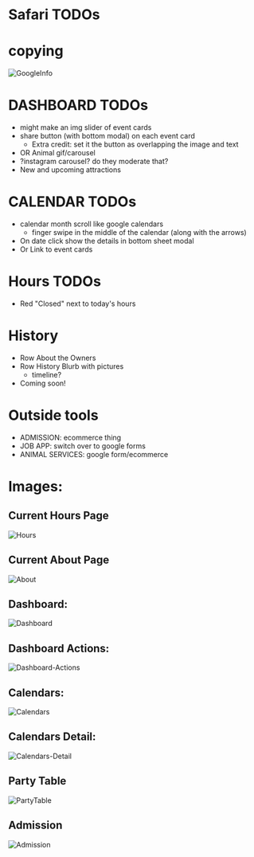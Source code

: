 # Safari TODOs
# copying 
![GoogleInfo](https://github.com/JessicaNations/angular-safari/blob/master/src/assets/screenShots/GoogleInfo.png)
# DASHBOARD TODOs
* might make an img slider of event cards
* share button (with bottom modal) on each event card
    * Extra credit: set it the button as overlapping the image and text
* OR Animal gif/carousel
* ?instagram carousel? do they moderate that?
* New and upcoming attractions
# CALENDAR TODOs
* calendar month scroll like google calendars
    * finger swipe in the middle of the calendar (along with the arrows)
* On date click show the details in bottom sheet modal
* Or Link to event cards
# Hours TODOs
* Red "Closed" next to today's hours
# History
* Row About the Owners
* Row History Blurb with pictures
    * timeline?
* Coming soon!
# Outside tools
* ADMISSION: ecommerce thing
* JOB APP: switch over to google forms
* ANIMAL SERVICES: google form/ecommerce
# Images:
## Current Hours Page
![Hours](https://github.com/JessicaNations/angular-safari/blob/master/src/assets/screenShots/hours.png)
## Current About Page
![About](https://github.com/JessicaNations/angular-safari/blob/master/src/assets/screenShots/about.png)
## Dashboard:
![Dashboard](https://github.com/JessicaNations/angular-safari/blob/master/src/assets/screenShots/dashboard.png)
## Dashboard Actions:
![Dashboard-Actions](https://github.com/JessicaNations/angular-safari/blob/master/src/assets/screenShots/dashboard-actions.png)
## Calendars:
![Calendars](https://github.com/JessicaNations/angular-safari/blob/master/src/assets/screenShots/calendars.png)
## Calendars Detail:
![Calendars-Detail](https://github.com/JessicaNations/angular-safari/blob/master/src/assets/screenShots/calendars-detail.png)
## Party Table
![PartyTable](https://github.com/JessicaNations/angular-safari/blob/master/src/assets/screenShots/partytable.png)
## Admission
![Admission](https://github.com/JessicaNations/angular-safari/blob/master/src/assets/screenShots/admission.png)


